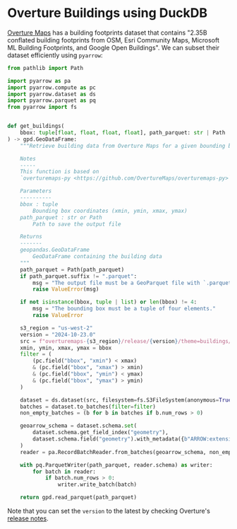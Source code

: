 # Overture Buildings using DuckDB

[Overture Maps](https://overturemaps.org)
has a building footprints dataset that contains
"2.35B conflated building footprints from OSM, Esri Community Maps,
Microsoft ML Building Footprints, and Google Open Buildings".
We can subset their dataset efficiently using `pyarrow`:

```python
from pathlib import Path

import pyarrow as pa
import pyarrow.compute as pc
import pyarrow.dataset as ds
import pyarrow.parquet as pq
from pyarrow import fs


def get_buildings(
    bbox: tuple[float, float, float, float], path_parquet: str | Path
) -> gpd.GeoDataFrame:
    """Retrieve building data from Overture Maps for a given bounding box.

    Notes
    -----
    This function is based on
    `overturemaps-py <https://github.com/OvertureMaps/overturemaps-py>`__.

    Parameters
    ----------
    bbox : tuple
        Bounding box coordinates (xmin, ymin, xmax, ymax)
    path_parquet : str or Path
        Path to save the output file

    Returns
    -------
    geopandas.GeoDataFrame
        GeoDataFrame containing the building data
    """
    path_parquet = Path(path_parquet)
    if path_parquet.suffix != ".parquet":
        msg = "The output file must be a GeoParquet file with `.parquet` extension."
        raise ValueError(msg)

    if not isinstance(bbox, tuple | list) or len(bbox) != 4:
        msg = "The bounding box must be a tuple of four elements."
        raise ValueError

    s3_region = "us-west-2"
    version = "2024-10-23.0"
    src = f"overturemaps-{s3_region}/release/{version}/theme=buildings/type=building/"
    xmin, ymin, xmax, ymax = bbox
    filter = (
        (pc.field("bbox", "xmin") < xmax)
        & (pc.field("bbox", "xmax") > xmin)
        & (pc.field("bbox", "ymin") < ymax)
        & (pc.field("bbox", "ymax") > ymin)
    )

    dataset = ds.dataset(src, filesystem=fs.S3FileSystem(anonymous=True, region=s3_region))
    batches = dataset.to_batches(filter=filter)
    non_empty_batches = (b for b in batches if b.num_rows > 0)

    geoarrow_schema = dataset.schema.set(
        dataset.schema.get_field_index("geometry"),
        dataset.schema.field("geometry").with_metadata({b"ARROW:extension:name": b"geoarrow.wkb"}),
    )
    reader = pa.RecordBatchReader.from_batches(geoarrow_schema, non_empty_batches)

    with pq.ParquetWriter(path_parquet, reader.schema) as writer:
        for batch in reader:
            if batch.num_rows > 0:
                writer.write_batch(batch)

    return gpd.read_parquet(path_parquet)
```

Note that you can set the `version` to the latest by checking Overture's [release notes](https://docs.overturemaps.org/release/latest/). 
